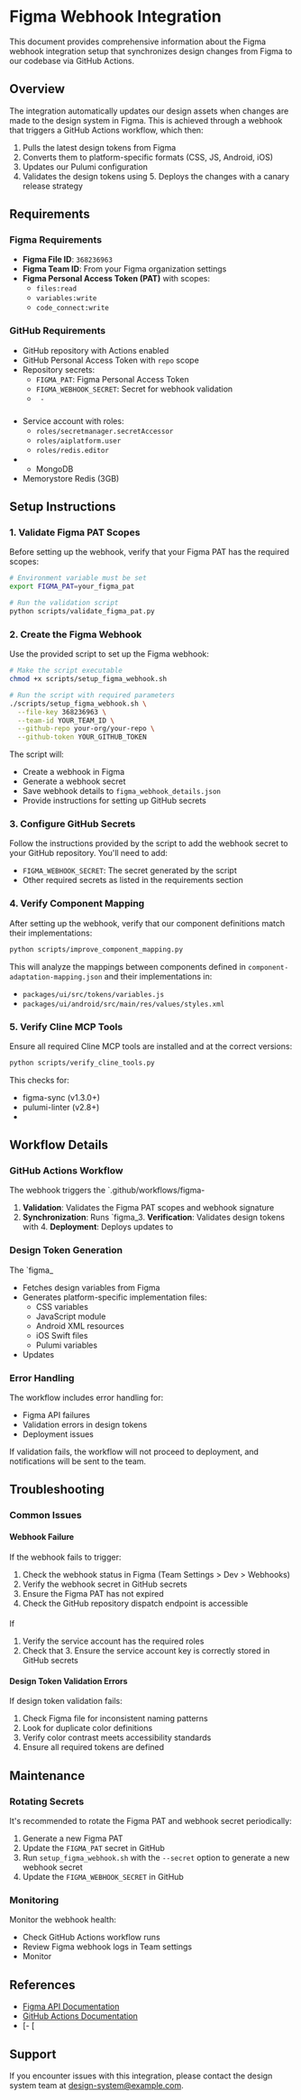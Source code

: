 # Figma Webhook Integration

This document provides comprehensive information about the Figma webhook integration setup that synchronizes design changes from Figma to our codebase via GitHub Actions.

## Overview

The integration automatically updates our design assets when changes are made to the design system in Figma. This is achieved through a webhook that triggers a GitHub Actions workflow, which then:

1. Pulls the latest design tokens from Figma
2. Converts them to platform-specific formats (CSS, JS, Android, iOS)
3. Updates our Pulumi configuration
4. Validates the design tokens using 5. Deploys the changes with a canary release strategy

## Requirements

### Figma Requirements

- **Figma File ID**: `368236963`
- **Figma Team ID**: From your Figma organization settings
- **Figma Personal Access Token (PAT)** with scopes:
  - `files:read`
  - `variables:write`
  - `code_connect:write`

### GitHub Requirements

- GitHub repository with Actions enabled
- GitHub Personal Access Token with `repo` scope
- Repository secrets:
  - `FIGMA_PAT`: Figma Personal Access Token
  - `FIGMA_WEBHOOK_SECRET`: Secret for webhook validation
  - `  - `
###
- Service account with roles:
  - `roles/secretmanager.secretAccessor`
  - `roles/aiplatform.user`
  - `roles/redis.editor`
- - MongoDB
- Memorystore Redis (3GB)

## Setup Instructions

### 1. Validate Figma PAT Scopes

Before setting up the webhook, verify that your Figma PAT has the required scopes:

```bash
# Environment variable must be set
export FIGMA_PAT=your_figma_pat

# Run the validation script
python scripts/validate_figma_pat.py
```

### 2. Create the Figma Webhook

Use the provided script to set up the Figma webhook:

```bash
# Make the script executable
chmod +x scripts/setup_figma_webhook.sh

# Run the script with required parameters
./scripts/setup_figma_webhook.sh \
  --file-key 368236963 \
  --team-id YOUR_TEAM_ID \
  --github-repo your-org/your-repo \
  --github-token YOUR_GITHUB_TOKEN
```

The script will:

- Create a webhook in Figma
- Generate a webhook secret
- Save webhook details to `figma_webhook_details.json`
- Provide instructions for setting up GitHub secrets

### 3. Configure GitHub Secrets

Follow the instructions provided by the script to add the webhook secret to your GitHub repository. You'll need to add:

- `FIGMA_WEBHOOK_SECRET`: The secret generated by the script
- Other required secrets as listed in the requirements section

### 4. Verify Component Mapping

After setting up the webhook, verify that our component definitions match their implementations:

```bash
python scripts/improve_component_mapping.py
```

This will analyze the mappings between components defined in `component-adaptation-mapping.json` and their implementations in:

- `packages/ui/src/tokens/variables.js`
- `packages/ui/android/src/main/res/values/styles.xml`

### 5. Verify Cline MCP Tools

Ensure all required Cline MCP tools are installed and at the correct versions:

```bash
python scripts/verify_cline_tools.py
```

This checks for:

- figma-sync (v1.3.0+)
- pulumi-linter (v2.8+)
-
## Workflow Details

### GitHub Actions Workflow

The webhook triggers the `.github/workflows/figma-
1. **Validation**: Validates the Figma PAT scopes and webhook signature
2. **Synchronization**: Runs `figma_3. **Verification**: Validates design tokens with 4. **Deployment**: Deploys updates to
### Design Token Generation

The `figma_
- Fetches design variables from Figma
- Generates platform-specific implementation files:
  - CSS variables
  - JavaScript module
  - Android XML resources
  - iOS Swift files
  - Pulumi variables
- Updates
### Error Handling

The workflow includes error handling for:

- Figma API failures
- Validation errors in design tokens
- Deployment issues

If validation fails, the workflow will not proceed to deployment, and notifications will be sent to the team.

## Troubleshooting

### Common Issues

#### Webhook Failure

If the webhook fails to trigger:

1. Check the webhook status in Figma (Team Settings > Dev > Webhooks)
2. Verify the webhook secret in GitHub secrets
3. Ensure the Figma PAT has not expired
4. Check the GitHub repository dispatch endpoint is accessible

####
If
1. Verify the service account has the required roles
2. Check that 3. Ensure the service account key is correctly stored in GitHub secrets

#### Design Token Validation Errors

If design token validation fails:

1. Check Figma file for inconsistent naming patterns
2. Look for duplicate color definitions
3. Verify color contrast meets accessibility standards
4. Ensure all required tokens are defined

## Maintenance

### Rotating Secrets

It's recommended to rotate the Figma PAT and webhook secret periodically:

1. Generate a new Figma PAT
2. Update the `FIGMA_PAT` secret in GitHub
3. Run `setup_figma_webhook.sh` with the `--secret` option to generate a new webhook secret
4. Update the `FIGMA_WEBHOOK_SECRET` in GitHub

### Monitoring

Monitor the webhook health:

- Check GitHub Actions workflow runs
- Review Figma webhook logs in Team settings
- Monitor
## References

- [Figma API Documentation](https://www.figma.com/developers/api)
- [GitHub Actions Documentation](https://docs.github.com/en/actions)
- [- [
## Support

If you encounter issues with this integration, please contact the design system team at design-system@example.com.
